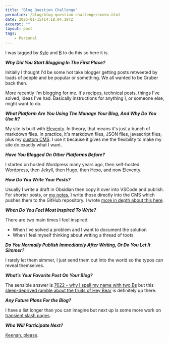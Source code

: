 ```yaml
---
title: "Blog Question Challenge"
permalink: /blog/blog-question-challenge/index.html
date: 2025-01-15T14:18:04.197Z
excerpt: ""
layout: post
tags:
    - Personal
---
```


I was tagged by [Kyle](https://weblog.kylereddoch.me/2025/01/blog-question-challenge-2025) and [B](https://blog.binarydigit.city/posts/blog-question-challenge-2025) to do this so here it is.

**_Why Did You Start Blogging In The First Place?_**

Initially I thought I'd be some hot take blogger getting posts retweeted by loads of people and be popular or something. We all wanted to be Gruber back then.

More recently I'm blogging for me. It's [recipes](/blog/tags/recipes), technical posts, things I've solved, ideas I've had. Basically instructions for anything I, or someone else, might want to do.

**_What Platform Are You Using The Manage Your Blog, And Why Do You Use It?_**

My site is built with [Eleventy](https://11ty.dev). In theory, that means it's just a bunch of markdown files. In practice, it's markdown files, JSON files, javascript files, plus my [custom CMS](http://github.com/rknightuk/knightcms). I use it because it gives me the flexibility to make my site do exactly what I want.

**_Have You Blogged On Other Platforms Before?_**

I started on hosted Wordpress many years ago, then self-hosted Wordpress, then Jekyll, then Hugo, then Hexo, and now Eleventy.


**_How Do You Write Your Posts?_**

Usually I write a draft in Obsidian then copy it over into VSCode and publish. For shorter posts, or [my notes](/notes), I write those directly into the CMS which pushes them to the GitHub repository. I wrote [more in depth about this here](https://rknight.me/blog/my-blogging-workflow/).

**_When Do You Feel Most Inspired To Write?_**

There are two main times I feel inspired:

- When I've solved a problem and I want to document the solution
- When I feel myself thinking about writing a thread of toots

**_Do You Normally Publish Immediately After Writing, Or Do You Let It Simmer?_**

I rarely let them simmer, I just send them out into the world so the typos can reveal themselves.

**_What’s Your Favorite Post On Your Blog?_**

The sensible answer is [7622 - why I spell my name with two Bs](https://rknight.me/blog/7622/) but this [sleep-deprived ramble about the fruits of Hey Bear](https://rknight.me/blog/biology-of-hey-bear-fruits/) is definitely up there.

**_Any Future Plans For the Blog?_**

I have a list longer than you can imagine but next up is some more work on [transient slash pages](https://rknight.me/blog/on-transient-slash-pages/).


**_Who Will Participate Next?_**

[Keenan, please](https://gkeenan.co).
